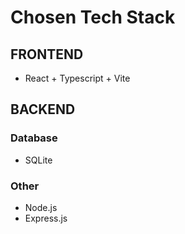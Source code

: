 # Chosen Tech Stack
## FRONTEND
* React + Typescript + Vite
## BACKEND
### Database
* SQLite
### Other
* Node.js
* Express.js
